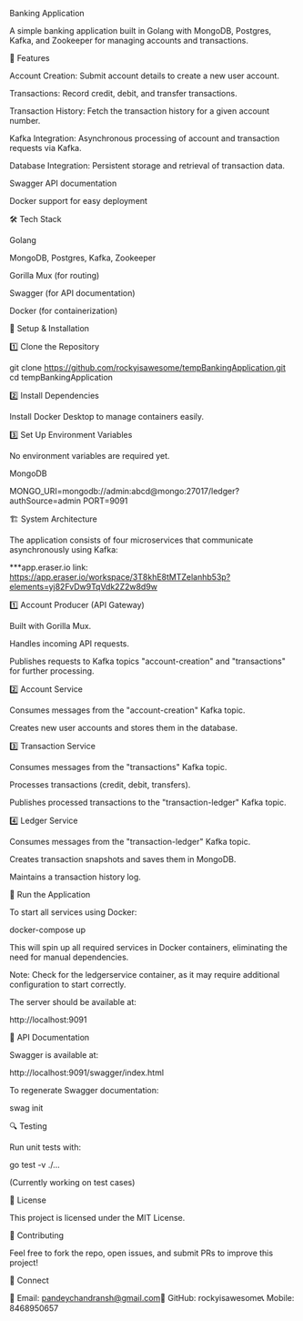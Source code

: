 Banking Application

A simple banking application built in Golang with MongoDB, Postgres, Kafka, and Zookeeper for managing accounts and transactions.

🚀 Features

Account Creation: Submit account details to create a new user account.

Transactions: Record credit, debit, and transfer transactions.

Transaction History: Fetch the transaction history for a given account number.

Kafka Integration: Asynchronous processing of account and transaction requests via Kafka.

Database Integration: Persistent storage and retrieval of transaction data.

Swagger API documentation

Docker support for easy deployment

🛠️ Tech Stack

Golang

MongoDB, Postgres, Kafka, Zookeeper

Gorilla Mux (for routing)

Swagger (for API documentation)

Docker (for containerization)

🔧 Setup & Installation

1️⃣ Clone the Repository

git clone https://github.com/rockyisawesome/tempBankingApplication.git
cd tempBankingApplication

2️⃣ Install Dependencies

Install Docker Desktop to manage containers easily.

3️⃣ Set Up Environment Variables

No environment variables are required yet.

MongoDB

MONGO_URI=mongodb://admin:abcd@mongo:27017/ledger?authSource=admin
PORT=9091

🏗️ System Architecture

The application consists of four microservices that communicate asynchronously using Kafka:

***app.eraser.io link: https://app.eraser.io/workspace/3T8khE8tMTZelanhb53p?elements=yj82FvDw9TqVdk2Z2w8d9w

1️⃣ Account Producer (API Gateway)

Built with Gorilla Mux.

Handles incoming API requests.

Publishes requests to Kafka topics "account-creation" and "transactions" for further processing.

2️⃣ Account Service

Consumes messages from the "account-creation" Kafka topic.

Creates new user accounts and stores them in the database.

3️⃣ Transaction Service

Consumes messages from the "transactions" Kafka topic.

Processes transactions (credit, debit, transfers).

Publishes processed transactions to the "transaction-ledger" Kafka topic.

4️⃣ Ledger Service

Consumes messages from the "transaction-ledger" Kafka topic.

Creates transaction snapshots and saves them in MongoDB.

Maintains a transaction history log.

🐳 Run the Application

To start all services using Docker:

docker-compose up

This will spin up all required services in Docker containers, eliminating the need for manual dependencies.

Note: Check for the ledgerservice container, as it may require additional configuration to start correctly.

The server should be available at:

http://localhost:9091

📖 API Documentation

Swagger is available at:

http://localhost:9091/swagger/index.html

To regenerate Swagger documentation:

swag init

🔍 Testing

Run unit tests with:

go test -v ./...

(Currently working on test cases)

📜 License

This project is licensed under the MIT License.

🤝 Contributing

Feel free to fork the repo, open issues, and submit PRs to improve this project!

🔗 Connect

📧 Email: pandeychandransh@gmail.com🐙 GitHub: rockyisawesome📞 Mobile: 8468950657

